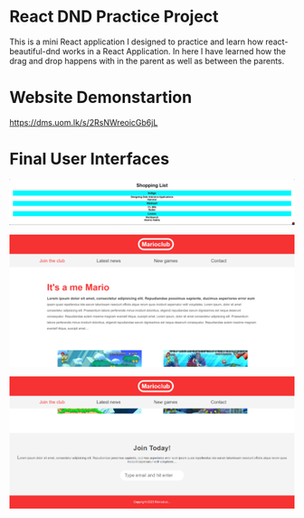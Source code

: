 # React DND Practice Project
This is a mini React application I designed to practice and learn how react-beautiful-dnd works in a React Application. In here I have learned how the drag and drop happens with in the parent as well as between the parents. 

# Website Demonstartion
https://dms.uom.lk/s/2RsNWreoicGb6jL

# Final User Interfaces
![final user interface (2)](https://github.com/RavinduLK/React-Drag_and_Drop/blob/20212b161537cf428fef754f43c19b86567e4e32/Drag%20and%20Drop-Interfaces/Screenshot%202023-08-31%20142325.png)


![final user interface (2)](https://github.com/RavinduLK/My_First_Project---MarioClub/blob/6d19b1df1307096f96124cbe963d356703c8cd47/Mario%20Club%20-%20Interfaces/Screenshot%202023-08-30%20112825.png)



![final user interface (3)](https://github.com/RavinduLK/My_First_Project---MarioClub/blob/6c64a38a4c86d00e67efbb54ef49729bdd673e92/Mario%20Club%20-%20Interfaces/Screenshot%202023-08-30%20112847.png)
